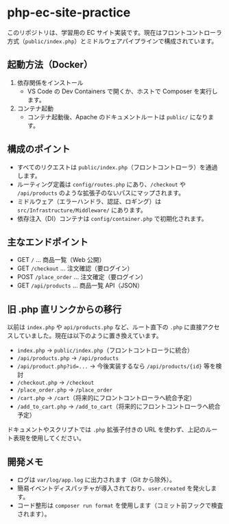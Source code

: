 # php-ec-site-practice

このリポジトリは、学習用の EC サイト実装です。現在はフロントコントローラ方式（`public/index.php`）とミドルウェアパイプラインで構成されています。

## 起動方法（Docker）

1. 依存関係をインストール
	- VS Code の Dev Containers で開くか、ホストで Composer を実行します。
2. コンテナ起動
	- コンテナ起動後、Apache のドキュメントルートは `public/` になります。

## 構成のポイント

- すべてのリクエストは `public/index.php`（フロントコントローラ）を通過します。
- ルーティング定義は `config/routes.php` にあり、`/checkout` や `/api/products` のような拡張子のないパスにマップされます。
- ミドルウェア（エラーハンドラ、認証、ロギング）は `src/Infrastructure/Middleware/` にあります。
- 依存注入（DI）コンテナは `config/container.php` で初期化されます。

## 主なエンドポイント

- GET `/` … 商品一覧（Web 公開）
- GET `/checkout` … 注文確認（要ログイン）
- POST `/place_order` … 注文確定（要ログイン）
- GET `/api/products` … 商品一覧 API（JSON）

## 旧 .php 直リンクからの移行

以前は `index.php` や `api/products.php` など、ルート直下の `.php` に直接アクセスしていました。現在は以下のように置き換えています。

- `index.php` → `public/index.php`（フロントコントローラに統合）
- `/api/products.php` → `/api/products`
- `/api/product.php?id=...` → 今後実装するなら `/api/products/{id}` 等を検討
- `/checkout.php` → `/checkout`
- `/place_order.php` → `/place_order`
- `/cart.php` → `/cart`（将来的にフロントコントローラへ統合予定）
- `/add_to_cart.php` → `/add_to_cart`（将来的にフロントコントローラへ統合予定）

ドキュメントやスクリプトでは `.php` 拡張子付きの URL を使わず、上記のルート表現を使用してください。

## 開発メモ

- ログは `var/log/app.log` に出力されます（Git から除外）。
- 簡易イベントディスパッチャが導入されており、`user.created` を発火します。
- コード整形は `composer run format` を使用します（コミット前フックで検査されます）。